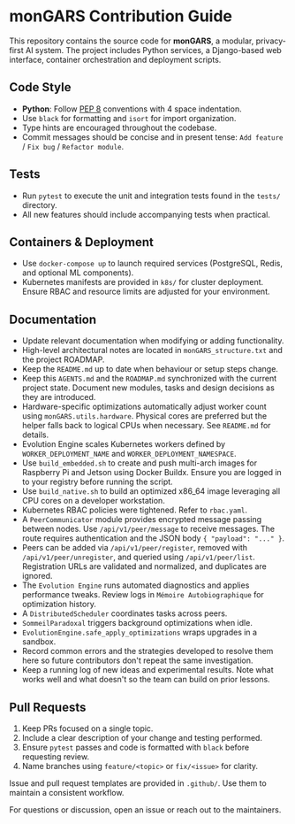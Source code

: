 # monGARS Contribution Guide

This repository contains the source code for **monGARS**, a modular, privacy-first AI system. The project includes Python services, a Django-based web interface, container orchestration and deployment scripts.

## Code Style

- **Python**: Follow [PEP 8](https://peps.python.org/pep-0008/) conventions with 4 space indentation.
- Use `black` for formatting and `isort` for import organization.
- Type hints are encouraged throughout the codebase.
- Commit messages should be concise and in present tense: `Add feature` / `Fix bug` / `Refactor module`.

## Tests

- Run `pytest` to execute the unit and integration tests found in the `tests/` directory.
- All new features should include accompanying tests when practical.

## Containers & Deployment

- Use `docker-compose up` to launch required services (PostgreSQL, Redis, and optional ML components).
- Kubernetes manifests are provided in `k8s/` for cluster deployment. Ensure RBAC and resource limits are adjusted for your environment.

## Documentation

 - Update relevant documentation when modifying or adding functionality.
 - High-level architectural notes are located in `monGARS_structure.txt` and the project ROADMAP.
 - Keep the `README.md` up to date when behaviour or setup steps change.
- Keep this `AGENTS.md` and the `ROADMAP.md` synchronized with the current project state. Document new modules, tasks and design decisions as they are introduced.
- Hardware-specific optimizations automatically adjust worker count using `monGARS.utils.hardware`. Physical cores are preferred but the helper falls back to logical CPUs when necessary. See `README.md` for details.
- Evolution Engine scales Kubernetes workers defined by `WORKER_DEPLOYMENT_NAME` and `WORKER_DEPLOYMENT_NAMESPACE`.
- Use `build_embedded.sh` to create and push multi-arch images for Raspberry Pi and Jetson using Docker Buildx. Ensure you are logged in to your registry before running the script.
- Use `build_native.sh` to build an optimized x86_64 image leveraging all CPU cores on a developer workstation.
- Kubernetes RBAC policies were tightened. Refer to `rbac.yaml`.
- A `PeerCommunicator` module provides encrypted message passing between nodes. Use `/api/v1/peer/message` to receive messages. The route requires authentication and the JSON body `{ "payload": "..." }`.
- Peers can be added via `/api/v1/peer/register`, removed with `/api/v1/peer/unregister`, and queried using `/api/v1/peer/list`. Registration
  URLs are validated and normalized, and duplicates are ignored.
- The `Evolution Engine` runs automated diagnostics and applies performance tweaks. Review logs in `Mémoire Autobiographique` for optimization history.
- A `DistributedScheduler` coordinates tasks across peers.
- `SommeilParadoxal` triggers background optimizations when idle.
- `EvolutionEngine.safe_apply_optimizations` wraps upgrades in a sandbox.
- Record common errors and the strategies developed to resolve them here so future contributors don't repeat the same investigation.
- Keep a running log of new ideas and experimental results. Note what works well and what doesn't so the team can build on prior lessons.

## Pull Requests

1. Keep PRs focused on a single topic.
2. Include a clear description of your change and testing performed.
3. Ensure `pytest` passes and code is formatted with `black` before requesting review.
4. Name branches using `feature/<topic>` or `fix/<issue>` for clarity.

Issue and pull request templates are provided in `.github/`. Use them to maintain a consistent workflow.

For questions or discussion, open an issue or reach out to the maintainers.
